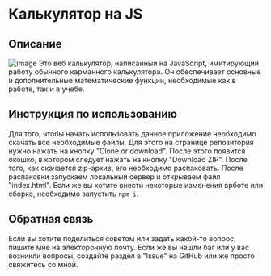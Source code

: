 # Калькулятор на JS
## Описание
![image](https://user-images.githubusercontent.com/37180024/52174959-f2a0e680-27ac-11e9-98dd-97e3245bc3dc.png)
Это веб калькулятор, написанный на JavaScript, имитирующий работу обычного карманного калькулятора. Он обеспечивает основные и дополнительные математические функции, необходимые как в работе, так и в учебе.
## Инструкция по использованию</h3>
Для того, чтобы начать использовать данное приложение необходимо скачать все необходимые файлы. Для этого на странице репозитория нужно нажать на кнопку "Clone or download". После этого появится окошко, в котором следует нажать на кнопку "Download ZIP".
После того, как скачается zip-архив, его необходимо распаковать. После распаковки запускаем локальный сервер и открываем файл "index.html". Если же вы хотите внести некоторые изменения врботе или сборке, необходимо запустить `npm i`.
## Обратная связь</h3>
Если вы хотите поделиться советом или задать какой-то вопрос, пишите мне на электоронную почту.
Если же вы нашли баг или у вас возникли вопросы, создайте раздел в "Issue" на GitHub или же просто свяжитесь со мной.
